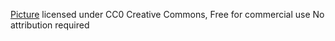 [Picture](https://pixabay.com/en/cup-drinks-business-coffee-shop-2884023/) licensed under CC0 Creative Commons, Free for commercial use  No attribution required
 
